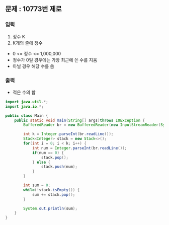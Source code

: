 ## 문제 : 10773번 제로 

### 입력
1. 정수 K
2. K개의 줄에 정수 
- 0 <= 정수 <= 1,000,000
- 정수가 0일 경우에는 가장 최근에 쓴 수를 지움 
- 아닐 경우 해당 수를 씀 

### 출력 
- 적은 수의 합 

```java
import java.util.*;
import java.io.*;

public class Main {
    public static void main(String[] args)throws IOException {
        BufferedReader br = new BufferedReader(new InputStreamReader(System.in));

        int k = Integer.parseInt(br.readLine());
        Stack<Integer> stack = new Stack<>(); 
        for(int i = 0; i < k; i++) {
            int num = Integer.parseInt(br.readLine());
            if(num == 0) {
                stack.pop(); 
            } else {
                stack.push(num);
            }
        }

        int sum = 0;
        while(!stack.isEmpty()) {
            sum += stack.pop(); 
        }

        System.out.println(sum);
    }
}
```